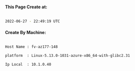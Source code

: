 
   
#### This Page Create at:

```bash

2022-06-27 - 22:49:19 UTC

```

#### Create By Machine:

```bash

Host Name : fv-az177-148

platform  : Linux-5.13.0-1031-azure-x86_64-with-glibc2.31

Ip Local  : 10.1.0.40

```

